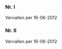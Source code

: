 <meta http-equiv='Content-Type' content='text/html; charset=utf-8' />


### Nr.  I  
Vervallen per 16-06-2012 

### Nr.  II  
Vervallen per 16-06-2012 

